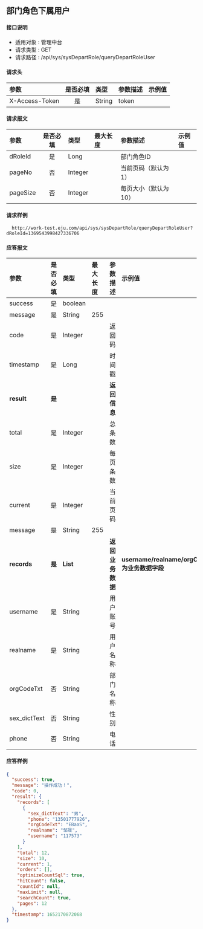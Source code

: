 ## 部门角色下属用户

#### 接口说明
* 适用对象 : 管理中台
* 请求类型 : GET
* 请求路径 : /api/sys/sysDepartRole/queryDepartRoleUser

#### 请求头
| 参数           | 是否必填 | 类型   | 参数描述    | 示例值                    |
| :------------- | :------: | :----- | :---------- | :------------------------ |
| X-Access-Token |    是    | String | token       |                           |

#### 请求报文
| 参数 | 是否必填 | 类型 | 最大长度 | 参数描述 | 示例值 |
|:----|:-------:|:----|:--------|:--------|:------|
| dRoleId | 是 | Long |  | 部门角色ID |  |
| pageNo | 否 | Integer |  | 当前页码（默认为1） |  |
| pageSize | 否 | Integer |  | 每页大小（默认为10） |  |

#### 请求样例
```
  http://work-test.eju.com/api/sys/sysDepartRole/queryDepartRoleUser?dRoleId=1369543998427336706
```


#### 应答报文
| 参数 | 是否必填 | 类型 | 最大长度 | 参数描述 | 示例值 |
|:----|:-------:|:----|:--------|:--------|:------|
| success | 是 | boolean |  |  |  |
| message | 是 | String | 255 |  |  |
| code | 是 | Integer |  | 返回码 |  |
| timestamp | 是 | Long |  | 时间戳 |  |
| **result** | **是** |  |  | **返回信息** |  |
| total | 是 | Integer |  | 总条数 |  |
| size | 是 | Integer |  | 每页条数 |  |
| current | 是 | Integer |  | 当前页码 |  |
| message | 是 | String | 255 |  |  |
| **records** | **是** | **List** |  | **返回业务数据** | **username/realname/orgCodeTxt/sex_dictText/phone为业务数据字段** |
| username | 是 | String |  | 用户账号 |  |
| realname | 是 | String |  | 用户名称 |  |
| orgCodeTxt | 否 | String |  | 部门名称 |  |
| sex_dictText | 否 | String |  | 性别|  |
| phone | 否 | String |  | 电话 |  |

#### 应答样例
```json
{
  "success": true,
  "message": "操作成功！",
  "code": 0,
  "result": {
    "records": [
      {
        "sex_dictText": "男",
        "phone": "13501777926",
        "orgCodeTxt": "EBaaS",
        "realname": "邹晟",
        "username": "117573"
      }
    ],
    "total": 12,
    "size": 10,
    "current": 1,
    "orders": [],
    "optimizeCountSql": true,
    "hitCount": false,
    "countId": null,
    "maxLimit": null,
    "searchCount": true,
    "pages": 12
  },
  "timestamp": 1652170872068
}
```
